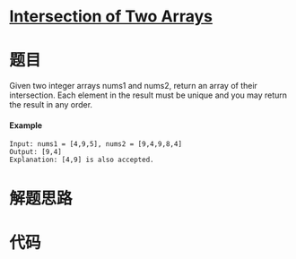 # [Intersection of Two Arrays](https://leetcode-cn.com/problems/intersection-of-two-arrays/)

# 题目
Given two integer arrays nums1 and nums2, return an array of their intersection. Each element in the result must be unique and you may return the result in any order.

#### Example
```
Input: nums1 = [4,9,5], nums2 = [9,4,9,8,4]
Output: [9,4]
Explanation: [4,9] is also accepted.
```

# 解题思路


# 代码
```

```
